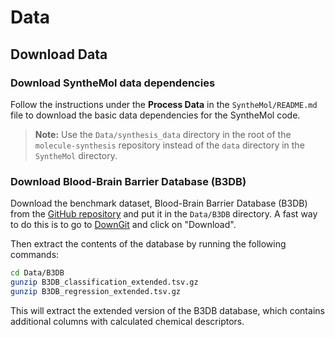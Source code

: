 # Data
## Download Data
### Download SyntheMol data dependencies
Follow the instructions under the **Process Data** in the `SyntheMol/README.md` file to download the basic data dependencies for the SyntheMol code.

> **Note:** Use the `Data/synthesis_data` directory in the root of the `molecule-synthesis` repository instead of the `data` directory in the `SyntheMol` directory.

### Download Blood-Brain Barrier Database (B3DB)
Download the benchmark dataset, Blood-Brain Barrier Database (B3DB) from the [GitHub repository](https://github.com/theochem/B3DB/tree/main/B3DB) and put it in the `Data/B3DB` directory. A fast way to do this is to go to [DownGit](https://minhaskamal.github.io/DownGit/#/home?url=https:%2F%2Fgithub.com%2Ftheochem%2FB3DB%2Ftree%2Fmain%2FB3DB) and click on "Download".

Then extract the contents of the database by running the following commands:
```bash
cd Data/B3DB
gunzip B3DB_classification_extended.tsv.gz
gunzip B3DB_regression_extended.tsv.gz
```

This will extract the extended version of the B3DB database, which contains additional columns with calculated chemical descriptors.